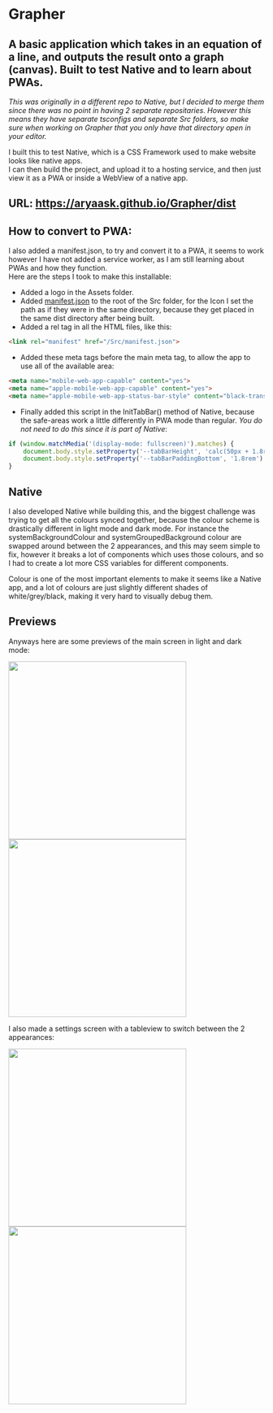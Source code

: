 # Grapher
## A basic application which takes in an equation of a line, and outputs the result onto a graph (canvas). Built to test Native and to learn about PWAs.
*This was originally in a different repo to Native, but I decided to merge them since there was no point in having 2 separate repositaries. However this means they have separate tsconfigs and separate Src folders, so make sure when working on Grapher that you only have that directory open in your editor.*

I built this to test Native, which is a CSS Framework used to make website looks like native apps.\
I can then build the project, and upload it to a hosting service, and then just view it as a PWA or inside a WebView of a native app.

## URL: https://aryaask.github.io/Grapher/dist

## How to convert to PWA:
I also added a manifest.json, to try and convert it to a PWA, it seems to work however I have not added a service worker, as I am still learning about PWAs and how they function.\
Here are the steps I took to make this installable:
- Added a logo in the Assets folder.
- Added [manifest.json](Src/manifest.json) to the root of the Src folder, for the Icon I set the path as if they were in the same directory, because they get placed in the same dist directory after being built.
- Added a rel tag in all the HTML files, like this:
```html
<link rel="manifest" href="/Src/manifest.json">
```
- Added these meta tags before the main meta tag, to allow the app to use all of the available area:
```html
<meta name="mobile-web-app-capable" content="yes">
<meta name="apple-mobile-web-app-capable" content="yes">
<meta name="apple-mobile-web-app-status-bar-style" content="black-translucent">
```
- Finally added this script in the InitTabBar() method of Native, because the safe-areas work a little differently in PWA mode than regular. *You do not need to do this since it is part of Native*:
```javascript
if (window.matchMedia('(display-mode: fullscreen)').matches) {
    document.body.style.setProperty('--tabBarHeight', 'calc(50px + 1.8rem)');
    document.body.style.setProperty('--tabBarPaddingBottom', '1.8rem');
}
```

## Native
I also developed Native while building this, and the biggest challenge was trying to get all the colours synced together, because the colour scheme is drastically different in light mode and dark mode. For instance the systemBackgroundColour and systemGroupedBackground colour are swapped around between the 2 appearances, and this may seem simple to fix, however it breaks a lot of components which uses those colours, and so I had to create a lot more CSS variables for different components.

Colour is one of the most important elements to make it seems like a Native app, and a lot of colours are just slightly different shades of white/grey/black, making it very hard to visually debug them.

## Previews
Anyways here are some previews of the main screen in light and dark mode:

<p float="left"> 
  <img src="Previews/MainLight.png?raw=true" width="350" />
  <img src="Previews/MainDark.png?raw=true" width="350" /> 
</p>

I also made a settings screen with a tableview to switch between the 2 appearances:

<p float="left">
  <img src="Previews/SettingsLight.png?raw=true" width="350" />
  <img src="Previews/SettingsDark.png?raw=true" width="350" /> 
</p>